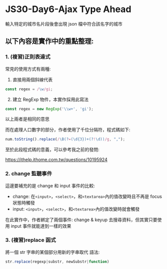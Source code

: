 # JS30-Day6-Ajax Type Ahead
輸入特定的城市名片段後會出現 json 檔中符合該名字的城市

## 以下內容是實作中的重點整理:
### 1. (複習)正則表達式
常見的使用方式有兩種:
1. 直接用兩個斜線代表
```javascript
const regex = /\w/gi;
```
2. 建立 RegExp 物件，本實作採用此寫法
```javascript
const regex = new RegExp('\\w+', 'gi');
```
以上兩者是相同的意思

而在處理人口數字的部分，作者使用了千位分隔符，程式碼如下:
```javascript
num.toString().replace(/\B(?=(\d{3})+(?!\d))/g, ",");
```
至於此段程式碼的意義，可以參考我之前的發問:

https://ithelp.ithome.com.tw/questions/10195924

### 2. change 監聽事件
這邊要補充的是 change 和 input 事件的比較:
* change: 在`<input>`，`<select>`，和`<textarea>`內的值改變時且不再是 focus 狀態時觸發
* input:  `<input>`，`<select>`，和`<textarea>`內的值改變時就會觸發

在此實作中，作者綁定了兩個事件: change & keyup 去搜尋資料，但其實只要使用 input 事件就能達到一樣的效果

### 3. (複習)replace 函式
將一個 str 字串的某個部分用新的字串取代
語法:
```javascript
str.replace(regexp|substr, newSubstr|function)
```